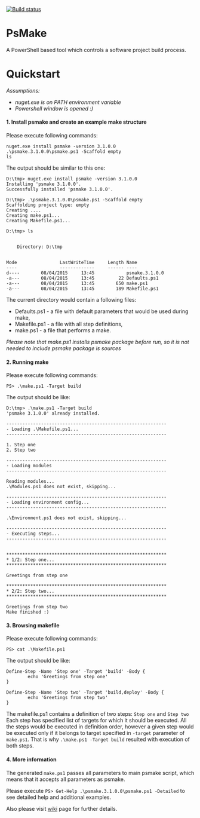 [![Build status](https://ci.appveyor.com/api/projects/status/fx4dyiwbxah5xajw/branch/master?svg=true)](https://ci.appveyor.com/project/Suremaker/psmake/branch/master)

# PsMake
A PowerShell based tool which controls a software project build process.

# Quickstart

*Assumptions:* 
* *nuget.exe is on PATH environment variable*
* *Powershell window is opened :)*

#### 1. Install psmake and create an example make structure

Please execute following commands:
```
nuget.exe install psmake -version 3.1.0.0
.\psmake.3.1.0.0\psmake.ps1 -Scaffold empty
ls
```

The output should be similar to this one:
```
D:\tmp> nuget.exe install psmake -version 3.1.0.0
Installing 'psmake 3.1.0.0'.
Successfully installed 'psmake 3.1.0.0'.

D:\tmp> .\psmake.3.1.0.0\psmake.ps1 -Scaffold empty
Scaffolding project type: empty
Creating ....
Creating make.ps1...
Creating Makefile.ps1...

D:\tmp> ls


    Directory: D:\tmp


Mode                LastWriteTime     Length Name
----                -------------     ------ ----
d----        08/04/2015     13:45            psmake.3.1.0.0
-a---        08/04/2015     13:45         22 Defaults.ps1
-a---        08/04/2015     13:45        650 make.ps1
-a---        08/04/2015     13:45        189 Makefile.ps1
```

The current directory would contain a following files:
* Defaults.ps1 - a file with default parameters that would be used during make,
* Makefile.ps1 - a file with all step definitions,
* make.ps1 - a file that performs a make.

*Please note that make.ps1 installs psmake package before run, so it is not needed to include psmake package is sources*

#### 2. Running make
Please execute following commands:
```
PS> .\make.ps1 -Target build
```

The output should be like:
```
D:\tmp> .\make.ps1 -Target build
'psmake 3.1.0.0' already installed.

------------------------------------------------------------
- Loading .\Makefile.ps1...
------------------------------------------------------------

1. Step one
2. Step two

------------------------------------------------------------
- Loading modules
------------------------------------------------------------

Reading modules...
.\Modules.ps1 does not exist, skipping...

------------------------------------------------------------
- Loading environment config...
------------------------------------------------------------

.\Environment.ps1 does not exist, skipping...

------------------------------------------------------------
- Executing steps...
------------------------------------------------------------


************************************************************
* 1/2: Step one...
************************************************************

Greetings from step one

************************************************************
* 2/2: Step two...
************************************************************

Greetings from step two
Make finished :)
```

#### 3. Browsing makefile
Please execute following commands:
```
PS> cat .\Makefile.ps1
```

The output should be like:
```
Define-Step -Name 'Step one' -Target 'build' -Body {
        echo 'Greetings from step one'
}

Define-Step -Name 'Step two' -Target 'build,deploy' -Body {
        echo 'Greetings from step two'
}
```

The makefile.ps1 contains a definition of two steps: `Step one` and `Step two`
Each step has specified list of targets for which it should be executed.
All the steps would be executed in definition order, however a given step would be executed only if it belongs to target specified in `-target` parameter of `make.ps1`.
That is why `.\make.ps1 -Target build` resulted with execution of both steps.

#### 4. More information

The generated `make.ps1` passes all parameters to main psmake script, which means that it accepts all parameters as psmake.

Please execute `PS> Get-Help .\psmake.3.1.0.0\psmake.ps1 -Detailed` to see detailed help and additional examples.

Also please visit [wiki](https://github.com/Suremaker/PsMake/wiki) page for further details.
